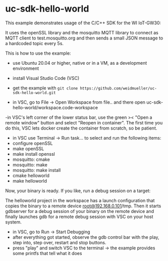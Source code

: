 # uc-sdk-hello-world

This example demonstrates usage of the C/C++ SDK for the WI IoT-GW30:

It uses the openSSL library and the mosquitto MQTT library to connect as MQTT client to test.mosquitto.org and then sends a small JSON message to a hardcoded topic every 5s.

This is how to use the example:

- use Ubuntu 20.04 or higher, native or in a VM, as a development environment

- install Visual Studio Code (VSC)

- get the example with `git clone https://github.com/weidmueller/uc-sdk-hello-world.git`

- in VSC, go to File -> Open Workspace from file.. and there open uc-sdk-hello-world/workspace.code-workspace

-in VSC's left corner of the lower status bar, use the green >< "Open a remote window" button and select "Reopen in container". The first time you do this, VSC lets docker create the container from scratch, so be patient.

- in VSC use Terminal -> Run task... to select and run the following items:
- configure openSSL
- make openSSL 
- make install openssl
- mosquitto: cmake
- mosquitto: make
- mosquitto: make install
- cmake helloworld
- make helloworld

Now, your binary is ready. If you like, run a debug session on a target:

The helloworld project in the workspace has a launch configuration that copies the binary to a remote device root@192.168.0.101/tmp. Then it starts gdbserver for a debug session of your binary on the remote device and finally launches gdb for a remote debug session with VSC on your host system.

- in VSC, go to Run -> Start Debugging
- after everything got started, observe the gdb control bar with the play, step into, step over, restart and stop buttons. 
- press "play" and switch VSC to the terminal -> the example provides some printfs that tell what it does